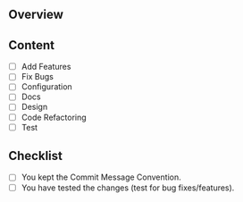 ## Overview
<!---- Resolves: #(Isuue Number) -->


## Content
- [ ] Add Features
- [ ] Fix Bugs
- [ ] Configuration
- [ ] Docs
- [ ] Design
- [ ] Code Refactoring
- [ ] Test

## Checklist
- [ ] You kept the Commit Message Convention.
- [ ] You have tested the changes (test for bug fixes/features).
